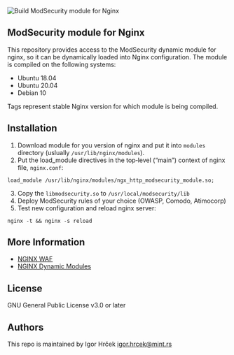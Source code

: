 ![Build ModSecurity module for Nginx](https://github.com/mint-hosting/nginx-module-modsecurity/workflows/Build%20ModSecurity%20module%20for%20Nginx/badge.svg)

ModSecurity module for Nginx
-----------------

This repository provides access to the ModSecurity dynamic module for nginx, so it can be dynamically loaded into Nginx configuration. The module is compiled on the following systems:
- Ubuntu 18.04
- Ubuntu 20.04
- Debian 10

Tags represent stable Nginx version for which module is being compiled.

Installation
-----------------
1. Download module for you version of nginx and put it into `modules` directory (uslually `/usr/lib/nginx/modules`).
2. Put the load_module directives in the top‑level (“main”) context of nginx file, `nginx.conf`:
```
load_module /usr/lib/nginx/modules/ngx_http_modsecurity_module.so;
```
3. Copy the `libmodsecurity.so` to `/usr/local/modsecurity/lib`
4. Deploy ModSecurity rules of your choice (OWASP, Comodo, Atimocorp)
5. Test new configuration and reload nginx server:
```
nginx -t && nginx -s reload
```

More Information
-----------------
- [NGINX WAF](https://docs.nginx.com/nginx/admin-guide/dynamic-modules/nginx-waf/)
- [NGINX Dynamic Modules](https://docs.nginx.com/nginx/admin-guide/dynamic-modules/dynamic-modules/)

License
-----------------
GNU General Public License v3.0 or later

Authors
-----------------
This repo is maintained by Igor Hrček <igor.hrcek@mint.rs>